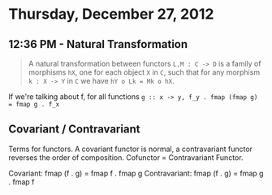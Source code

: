 # Thursday, December 27, 2012

## 12:36 PM - Natural Transformation

> A natural transformation between functors `L,M : C -> D` is a family of morphisms `hX`, one for each object `X` in `C`, such that for any morphism `k : X -> Y` in `C` we have `hY o Lk = Mk o hX`.

If we're talking about f, for all functions `g :: x -> y, f_y . fmap (fmap g) =
fmap g . f_x` 

Covariant / Contravariant
-------------------------

Terms for functors. A covariant functor is normal, a contravariant functor reverses the order of composition. Cofunctor = Contravariant Functor.

Covariant: fmap (f . g) = fmap f . fmap g
Contravariant: fmap (f . g) = fmap g . fmap f
